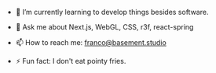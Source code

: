 - 🌱 I’m currently learning to develop things besides software.
- 💬 Ask me about Next.js, WebGL, CSS, r3f, react-spring
- 📫 How to reach me: franco@basement.studio

- ⚡ Fun fact: I don't eat pointy fries.
